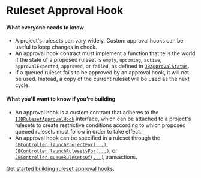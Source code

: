 # Ruleset Approval Hook

#### What everyone needs to know

* A project's rulesets can vary widely. Custom approval hooks can be useful to keep changes in check.
* An approval hook contract must implement a function that tells the world if the state of a proposed ruleset is `empty`, `upcoming`, `active`, `approvalExpected`, `approved`, or `failed`, as defined in [`JBApprovalStatus`](/docs/dev/v5/api/core/enums/JBApprovalStatus.md).
* If a queued ruleset fails to be approved by an approval hook, it will not be used. Instead, a copy of the current ruleset will be used as the next cycle.

#### What you'll want to know if you're building

* An approval hook is a custom contract that adheres to the [`IJBRulesetApprovalHook`](/docs/dev/v5/api/core/interfaces/IJBRulesetApprovalHook.md) interface, which can be attached to a project's rulesets to create restrictive conditions according to which proposed queued rulesets must follow in order to take effect.
* An approval hook can be specified in a ruleset through the [`JBController.launchProjectFor(...)`](/docs/dev/v5/api/core/JBController.md#launchprojectfor), [`JBController.launchRulesetsFor(...)`](/docs/dev/v5/api/core/JBController.md#launchrulesetsfor), or [`JBController.queueRulesetsOf(...)`](/docs/dev/v5/api/core/JBController.md#queuerulesetsof) transactions.

[Get started building ruleset approval hooks](/docs/dev/v5/build/hooks/ruleset-approval-hook.md).

